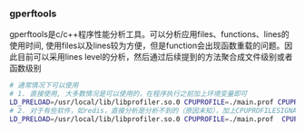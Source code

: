 ### gperftools
gperftools是c/c++程序性能分析工具。可以分析应用files、functions、lines的使用时间, 使用files以及lines较为方便，但是function会出现函数重载的问题。因此目前可以采用lines level的分析，然后通过后续提到的方法聚合成文件级别或者函数级别 
```bash
# 通常情况下可以使用
# 1. 直接使用, 大多数情况是可以使用的，在程序执行之前加上环境变量即可
LD_PRELOAD=/usr/local/lib/libprofiler.so.0 CPUPROFILE=./main.prof CPUPROFILE_FREQUENCY=1000 a.out
# 2. 对于有些软件，如redis，直接分析是分析不到的（原因未知），加上CPUPROFILESIGNAL=12
LD_PRELOAD=/usr/local/lib/libprofiler.so.0 CPUPROFILE=./main.prof  CPUPROFILE_FREQUENCY=1000 CPUPROFILESIGNAL=12
```


















